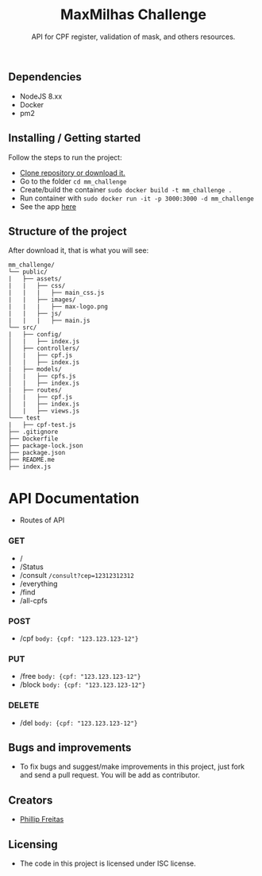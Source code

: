 [comment]: <> (<p align="center">)
    [comment]: <> (<a href="https://www.maxmilhas.com.br/">)
    [comment]: <> (<img src="https://assets.maxmilhas.com.br/f0c0c10e7e14/site/img/logo.png" alt="MaxMilhas Challenge" height=72>)
  [comment]: <> (</a>)
  <h1 align="center">MaxMilhas Challenge</h1>
  <p align="center">
    API for CPF register, validation of mask, and others resources.
  </p>
</p>
<br>

## Dependencies

- NodeJS 8.xx
- Docker
- pm2

## Installing / Getting started

Follow the steps to run the project:

- [Clone repository or download it.](https://github.com/jpnathan/mm_challenge)
- Go to the folder `cd mm_challenge`
- Create/build the container `sudo docker build -t mm_challenge .`
- Run container with `sudo docker run -it -p 3000:3000 -d mm_challenge`
- See the app [here](http://localhost:3000)

## Structure of the project

After download it, that is what you will see:
```
mm_challenge/
└── public/
|   ├── assets/
|   |   ├── css/
|   |   |   ├── main_css.js
|   |   ├── images/
|   |   |   ├── max-logo.png
|   |   ├── js/
|   |   |   ├── main.js
└── src/
|   ├── config/
│   |   ├── index.js
│   ├── controllers/
│   |   ├── cpf.js
│   |   ├── index.js
|   ├── models/
│   |   ├── cpfs.js
│   |   ├── index.js
|   ├── routes/
│   |   ├── cpf.js
│   |   ├── index.js
│   |   ├── views.js
└─── test
|   ├── cpf-test.js
├── .gitignore
├── Dockerfile
├── package-lock.json
├── package.json
├── README.me
├── index.js
```

# API Documentation
- Routes of API

### GET
- /
- /Status
- /consult `/consult?cep=12312312312`
- /everything
- /find
- /all-cpfs

### POST
- /cpf `body: {cpf: "123.123.123-12"}`

### PUT
- /free `body: {cpf: "123.123.123-12"}`
- /block `body: {cpf: "123.123.123-12"}`

### DELETE
- /del `body: {cpf: "123.123.123-12"}`

## Bugs and improvements
- To fix bugs and suggest/make improvements in this project, just fork and send a pull request. You will be add as contributor.

## Creators
- [Phillip Freitas](https://github.com/jpnathan/)

## Licensing

- The code in this project is licensed under ISC license.
